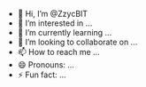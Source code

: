 - 👋 Hi, I’m @ZzycBIT
- 👀 I’m interested in ...
- 🌱 I’m currently learning ...
- 💞️ I’m looking to collaborate on ...
- 📫 How to reach me ...
- 😄 Pronouns: ...
- ⚡ Fun fact: ...

<!---
ZzycBIT/ZzycBIT is a ✨ special ✨ repository because its `README.md` (this file) appears on your GitHub profile.
You can click the Preview link to take a look at your changes.
--->
